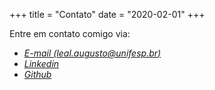 +++
title = "Contato"
date = "2020-02-01"
+++

Entre em contato comigo via: 
* [*E-mail (leal.augusto@unifesp.br)*](mailto:leal.augusto@unifesp.br) 
* [*Linkedin*](https://www.linkedin.com/in/augustocleal/) 
* [*Github*](https://github.com/AugustoCL)
